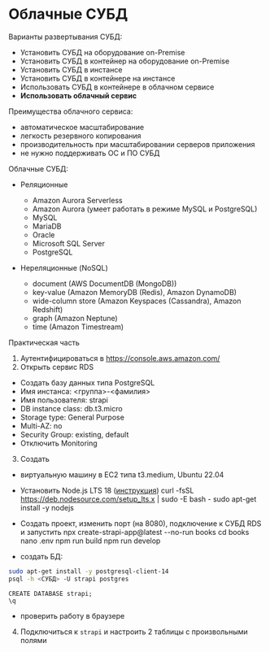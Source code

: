 # Облачные СУБД

Варианты развертывания СУБД:

* Установить СУБД на оборудование on-Premise
* Установить СУБД в контейнер на оборудование on-Premise
* Установить СУБД в инстансе
* Установить СУБД в контейнере на инстансе
* Использовать СУБД в контейнере в облачном сервисе
* **Использовать облачный сервис**

Преимущества облачного сервиса:

* автоматическое масштабирование
* легкость резервного копирования
* производительность при масштабировании серверов приложения
* не нужно поддерживать ОС и ПО СУБД

Облачные СУБД:

* Реляционные

  - Amazon Aurora Serverless
  - Amazon Aurora (умеет работать в режиме MySQL и PostgreSQL)
  - MySQL
  - MariaDB
  - Oracle
  - Microsoft SQL Server
  - PostgreSQL

* Нереляционные (NoSQL)

  - document (AWS DocumentDB (MongoDB))
  - key-value (Amazon MemoryDB (Redis), Amazon DynamoDB)
  - wide-column store (Amazon Keyspaces (Cassandra), Amazon Redshift)
  - graph (Amazon Neptune)
  - time (Amazon Timestream)

Практическая часть

1. Аутентифицироваться в https://console.aws.amazon.com/
2. Открыть сервис RDS

  * Создать базу данных типа PostgreSQL
  * Имя инстанса: <группа>-<фамилия>
  * Имя пользователя: strapi
  * DB instance class: db.t3.micro
  * Storage type: General Purpose
  * Multi-AZ: no
  * Security Group: existing, default
  * Отключить Monitoring

3. Создать

  * виртуальную машину в EC2 типа t3.medium, Ubuntu 22.04
  * Установить Node.js LTS 18 ([инструкция](https://github.com/nodesource/distributions#using-ubuntu-2))
curl -fsSL https://deb.nodesource.com/setup_lts.x | sudo -E bash -
sudo apt-get install -y nodejs
  * Создать проект, изменить порт (на 8080), подключение к СУБД RDS и запустить
npx create-strapi-app@latest --no-run books
cd books
nano .env
npm run build
npm run develop

  * создать БД:
```bash
sudo apt-get install -y postgresql-client-14
psql -h <СУБД> -U strapi postgres
```
```
CREATE DATABASE strapi;
\q
```

  * проверить работу в браузере

4. Подключиться к `strapi` и настроить 2 таблицы с произвольными полями
